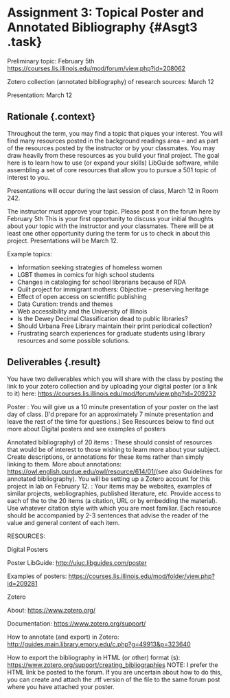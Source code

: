 # Assignment 3: Topical Poster and Annotated Bibliography  {#Asgt3 .task}

Preliminary topic: February 5th <https://courses.lis.illinois.edu/mod/forum/view.php?id=208062>

Zotero collection (annotated bibliography) of research sources: March 12

Presentation: March 12

## Rationale {.context}
Throughout the term, you may find a topic that piques your interest. You will 
find many resources posted in the background readings area – and as part of 
the resources posted by the instructor or by your classmates. You may draw 
heavily from these resources as you build your final project. The goal here is 
to learn how to use (or expand your skills) LibGuide software, while assembling
a set of core resources that allow you to pursue a 501 topic of interest to you.

Presentations will occur during the last session of class, March 12 in Room 242.

The instructor must approve your topic. Please post it on the forum here by 
February 5th This is your first opportunity to discuss your initial thoughts about
your topic with the instructor and your classmates. There will be at least one other
opportunity during the term for us to check in about this project.  Presentations 
will be March 12.

Example topics:

- Information seeking strategies of homeless women
- LGBT themes in comics for high school students
- Changes in cataloging for school librarians because of RDA
- Quilt project for immigrant mothers:  Objective – preserving heritage
- Effect of open access on scientific publishing
- Data Curation: trends and themes
- Web accessibility and the University of Illinois
- Is the Dewey Decimal Classification dead to public libraries?
- Should Urbana Free Library maintain their print periodical collection?
- Frustrating search experiences for graduate students using library resources 
  and some possible solutions.

## Deliverables {.result}

You have two deliverables which you will share with the class by posting the 
link to your zotero collection and by uploading your digital poster (or a link
to it) here: <https://courses.lis.illinois.edu/mod/forum/view.php?id=209232>

Poster
: You will give us a 10 minute presentation of your poster on the last day of class. 
[I'd prepare for an approximately 7 minute presentation and leave the rest of the 
time for questions.) See Resources below to find out more about Digital posters 
and see examples of posters 

Annotated bibliography) of 20 items
: These should consist of resources that would be of interest to those wishing to 
learn more about your subject. Create descriptions, or annotations for these items
rather than simply linking to them. More about annotations: 
<https://owl.english.purdue.edu/owl/resource/614/01/>(see also Guidelines for 
annotated bibliography). You will be setting up a Zotero account for this project 
in lab on February 12.
: Your items may be websites, examples of similar projects, webliographies, 
  published literature, etc. Provide access to each of the to the 20 items 
  (a citation, URL or by embedding the material). Use whatever citation style
  with which you are most familiar.
  Each resource should be accompanied by 2-3 sentences that advise the reader
  of the value and general content of each item.

RESOURCES:

Digital Posters

Poster LibGuide: <http://uiuc.libguides.com/poster>

Examples of posters: 
<https://courses.lis.illinois.edu/mod/folder/view.php?id=209281>

Zotero

About: <https://www.zotero.org/>

Documentation: <https://www.zotero.org/support/>

How to annotate (and export) in Zotero: 
<http://guides.main.library.emory.edu/c.php?g=49913&p=323640>

How to export the bibliography in HTML (or other) format (s):
<https://www.zotero.org/support/creating_bibliographies> 
NOTE: I prefer the HTML link be posted to the forum. If you are uncertain about 
how to do this, you can create and attach the .rtf version of the file to the 
same forum post where you have attached your poster.